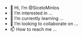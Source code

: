 - 👋 Hi, I’m @SiceloMinlos
- 👀 I’m interested in ...
- 🌱 I’m currently learning ...
- 💞️ I’m looking to collaborate on ...
- 📫 How to reach me ...

<!---
SiceloMinlos/SiceloMinlos is a ✨ special ✨ repository because its `README.md` (this file) appears on your GitHub profile.
You can click the Preview link to take a look at your changes.
--->
